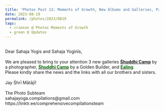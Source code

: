 ```yaml
---
title: 'Photos Post 13: Moments of Growth, New Albums and Galleries, Part 3'
date: 2023-08-19
permalink: /photos/2023/0819
tags:
  - crimson @ Photos Moments of Growth
  - green @ Updates
---
```


<p>
<br>
Dear Sahaja Yogis and Sahaja Yoginīs,<br>
<br>
We are pleased to bring to your attention 3 new galleries <a href="https://imageevent.com/sahaja/shrimatajisplaces/huddhicampbycolinheinsen"><b>Śhuddhi Camp</b></font></a> by a photographer, <a href="https://imageevent.com/sahaja/shrimatajisplaces/shuddhicampbyjohnwatkinson"><font color="DarkGreen"><b>Śhuddhi Camp</b></font></a> by a Golden Builder, and <a href="https://imageevent.com/sahaja/shrimatajisplaces/ealing"><font color="DarkGreen"><b>Ealing</b></font></a>.<br>
Please kindly share the news and the links with all our brothers and sisters.<br>
<br>
Jay Śhrī Mātājī!<br>
<br>
The Photo Subteam<br>
sahajayoga.compilations@gmail.com<br>
https://linktr.ee/comprehensivecompilationsteam<br>
</p>
